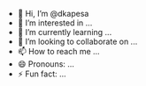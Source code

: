 - 👋 Hi, I’m @dkapesa
- 👀 I’m interested in ...
- 🌱 I’m currently learning ...
- 💞️ I’m looking to collaborate on ...
- 📫 How to reach me ...
- 😄 Pronouns: ...
- ⚡ Fun fact: ...

<!---
dkapesa/dkapesa is a ✨ special ✨ repository because its `README.md` (this file) appears on your GitHub profile.
You can click the Preview link to take a look at your changes.
--->
